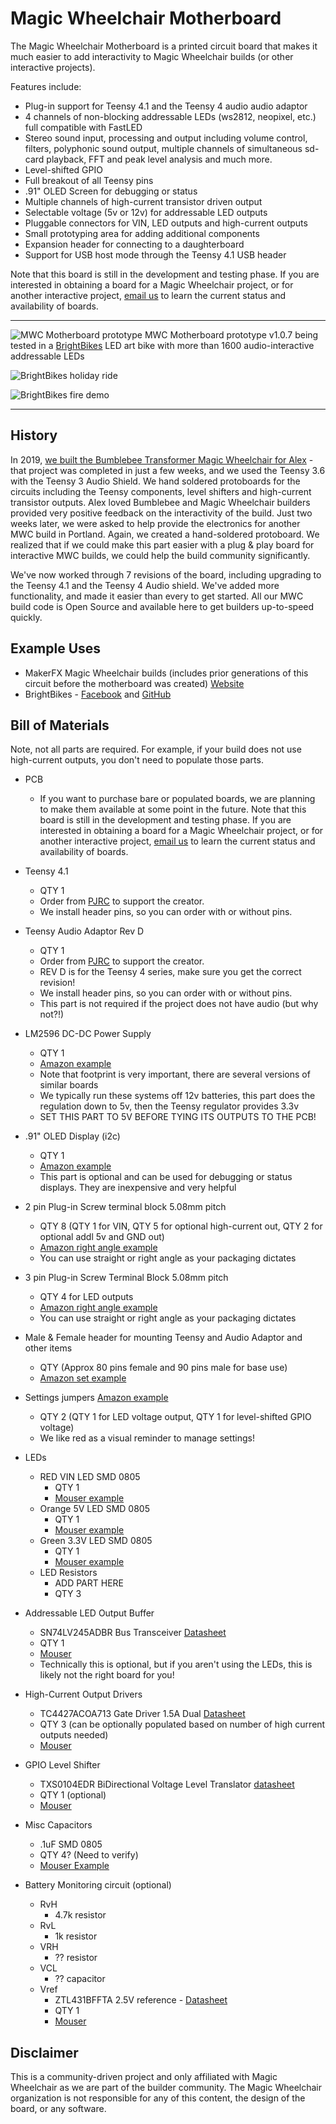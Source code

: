 # Magic Wheelchair Motherboard

The Magic Wheelchair Motherboard is a printed circuit board that makes it much easier to add interactivity to Magic Wheelchair builds (or other interactive projects).

Features include:
* Plug-in support for Teensy 4.1 and the Teensy 4 audio audio adaptor
* 4 channels of non-blocking addressable LEDs (ws2812, neopixel, etc.) full compatible with FastLED
* Stereo sound input, processing and output including volume control, filters, polyphonic sound output, multiple channels of simultaneous sd-card playback, FFT and peak level analysis and much more.
* Level-shifted GPIO
* Full breakout of all Teensy pins
* .91" OLED Screen for debugging or status
* Multiple channels of high-current transistor driven output
* Selectable voltage (5v or 12v) for addressable LED outputs
* Pluggable connectors for VIN, LED outputs and high-current outputs
* Small prototyping area for adding additional components
* Expansion header for connecting to a daughterboard
* Support for USB host mode through the Teensy 4.1 USB header

Note that this board is still in the development and testing phase. If you are interested in obtaining a board for a Magic Wheelchair project, or for another interactive project, [email us](mailto:info@makerfx.org) to learn the current status and availability of boards.
___
![MWC Motherboard prototype](images/mwc_mobo_1.0.7_brightbikes.jpg)
MWC Motherboard prototype v1.0.7 being tested in a [BrightBikes](https://github.com/makerfx/brightbikes) LED art bike with more than 1600 audio-interactive addressable LEDs


![BrightBikes holiday ride](https://github.com/makerfx/brightbikes/raw/main/images/holiday_ride1.gif)


![BrightBikes fire demo](https://github.com/makerfx/brightbikes/raw/main/images/fire_demo.gif)

___
## History
In 2019, [we built the Bumblebee Transformer Magic Wheelchair for Alex](https://makezine.com/2019/02/08/watch-these-makers-transform-a-wheelchair-into-an-interactive-bumblebee-costume/) - that project was completed in just a few weeks, and we used the Teensy 3.6 with the Teensy 3 Audio Shield. We hand soldered protoboards for the circuits including the Teensy components, level shifters and high-current transistor outputs. Alex loved Bumblebee and Magic Wheelchair builders provided very positive feedback on the interactivity of the build. Just two weeks later, we were asked to help provide the electronics for another MWC build in Portland. Again, we created a hand-soldered protoboard. We realized that if we could make this part easier with a plug & play board for interactive MWC builds, we could help the build community significantly.

We've now worked through 7 revisions of the board, including upgrading to the Teensy 4.1 and the Teensy 4 Audio shield. We've added more functionality, and made it easier than every to get started. All our MWC build code is Open Source and available here to get builders up-to-speed quickly.

## Example Uses
* MakerFX Magic Wheelchair builds (includes prior generations of this circuit before the motherboard was created) [Website](http://www.makerfx.org/magic-wheelchair])
* BrightBikes - [Facebook](www.facebook.com/brightbikesorl) and [GitHub](https://github.com/makerfx/brightbikes)

## Bill of Materials
Note, not all parts are required. For example, if your build does not use high-current outputs, you don't need to populate those parts.

* PCB
  * If you want to purchase bare or populated boards, we are planning to make them available at some point in the future. Note that this board is still in the development and testing phase. If you are interested in obtaining a board for a Magic Wheelchair project, or for another interactive project, [email us](mailto:info@makerfx.org) to learn the current status and availability of boards.

* Teensy 4.1
  * QTY 1
  * Order from [PJRC](https://www.pjrc.com/store/teensy41.html) to support the creator.
  * We install header pins, so you can order with or without pins.

* Teensy Audio Adaptor Rev D
  * QTY 1
  * Order from [PJRC](https://www.pjrc.com/store/teensy3_audio.html) to support the creator.
  * REV D is for the Teensy 4 series, make sure you get the correct revision!
  * We install header pins, so you can order with or without pins.
  * This part is not required if the project does not have audio (but why not?!)

* LM2596 DC-DC Power Supply
  * QTY 1
  * [Amazon example](https://www.amazon.com/gp/product/B07VVXF7YX/)
  * Note that footprint is very important, there are several versions of similar boards
  * We typically run these systems off 12v batteries, this part does the regulation down to 5v, then the Teensy regulator provides 3.3v
  * SET THIS PART TO 5V BEFORE TYING ITS OUTPUTS TO THE PCB!

* .91" OLED Display (i2c)
  * QTY 1
  * [Amazon example](https://www.amazon.com/MELIFE-Display-SSD1306-3-3V-5V-Arduino/dp/B08F1ZBGLN/)
  * This part is optional and can be used for debugging or status displays. They are inexpensive and very helpful

* 2 pin Plug-in Screw terminal block 5.08mm pitch
  * QTY 8 (QTY 1 for VIN, QTY 5 for optional high-current out, QTY 2 for optional addl 5v and GND out)
  * [Amazon right angle example](https://www.amazon.com/gp/product/B07317PFSH/)
  * You can use straight or right angle as your packaging dictates

* 3 pin Plug-in Screw Terminal Block 5.08mm pitch
  * QTY 4 for LED outputs
  * [Amazon right angle example](https://www.amazon.com/gp/product/B07TC4WHZJ/)
  * You can use straight or right angle as your packaging dictates

* Male & Female header for mounting Teensy and Audio Adaptor and other items
  * QTY (Approx 80 pins female and 90 pins male for base use)
  * [Amazon set example](https://www.amazon.com/gp/product/B06Y4S6G29/)

* Settings jumpers [Amazon example](https://www.amazon.com/gp/product/B07Q3CDPXF)
  * QTY 2 (QTY 1 for LED voltage output, QTY 1 for level-shifted GPIO voltage)
  * We like red as a visual reminder to manage settings!

* LEDs
  * RED VIN LED SMD 0805
    * QTY 1
    * [Mouser example](https://www.mouser.com/ProductDetail/645-599-0110-007F/)
  * Orange 5V LED SMD 0805
    * QTY 1
    * [Mouser example](https://www.mouser.com/ProductDetail/645-599-0130-007F/)
  * Green 3.3V LED SMD 0805
    * QTY 1
    * [Mouser example](https://www.mouser.com/ProductDetail/645-599-0181-007F/)
  * LED Resistors
    * ADD PART HERE
    * QTY 3

* Addressable LED Output Buffer
  * SN74LV245ADBR Bus Transceiver [Datasheet](http://www.ti.com/general/docs/suppproductinfo.tsp?distId=26&gotoUrl=http%3A%2F%2Fwww.ti.com%2Flit%2Fgpn%2Fsn74lv245a)
  * QTY 1
  * [Mouser](https://www.mouser.com/ProductDetail/595-SN74LV245ADBR/)
  * Technically this is optional, but if you aren't using the LEDs, this is likely not the right board for you!

* High-Current Output Drivers
  * TC4427ACOA713 Gate Driver 1.5A Dual [Datasheet](https://www.mouser.com/datasheet/2/268/21423F-63366.pdf)
  * QTY 3 (can be optionally populated based on number of high current outputs needed)
  * [Mouser](https://www.mouser.com/ProductDetail/579-TC4427ACOA713/)

* GPIO Level Shifter
  * TXS0104EDR BiDirectional Voltage Level Translator [datasheet](http://www.ti.com/general/docs/suppproductinfo.tsp?distId=26&gotoUrl=http%3A%2F%2Fwww.ti.com%2Flit%2Fgpn%2Ftxs0104e)
  * QTY 1 (optional)
  * [Mouser](https://www.mouser.com/ProductDetail/595-TXS0104EDR/)

* Misc Capacitors
  * .1uF SMD 0805
  * QTY 4? (Need to verify)
  * [Mouser Example](https://www.mouser.com/ProductDetail/581-08055C104K/)
  
* Battery Monitoring circuit (optional)
  * RvH
    * 4.7k resistor
  * RvL
    * 1k resistor
  * VRH
    * ?? resistor
  * VCL
    * ?? capacitor
  * Vref
    * ZTL431BFFTA 2.5V reference - [Datasheet](https://www.mouser.com/datasheet/2/115/ZTL431-432-1499165.pdf)
    * QTY 1
    * [Mouser](https://www.mouser.com/ProductDetail/621-ZTL431BFFTA/)


## Disclaimer
This is a community-driven project and only affiliated with Magic Wheelchair as we are part of the builder community. The Magic Wheelchair organization is not responsible for any of this content, the design of the board, or any software.
